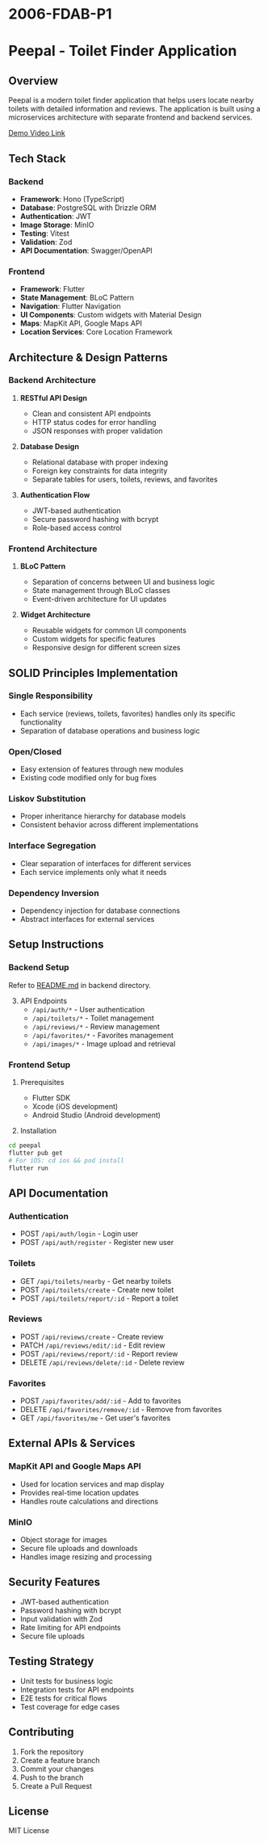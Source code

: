 # 2006-FDAB-P1

# Peepal - Toilet Finder Application

## Overview
Peepal is a modern toilet finder application that helps users locate nearby toilets with detailed information and reviews. The application is built using a microservices architecture with separate frontend and backend services.

[Demo Video Link](https://youtu.be/-ELTVgU6bwE)

## Tech Stack

### Backend
- **Framework**: Hono (TypeScript)
- **Database**: PostgreSQL with Drizzle ORM
- **Authentication**: JWT
- **Image Storage**: MinIO
- **Testing**: Vitest
- **Validation**: Zod
- **API Documentation**: Swagger/OpenAPI

### Frontend
- **Framework**: Flutter
- **State Management**: BLoC Pattern
- **Navigation**: Flutter Navigation
- **UI Components**: Custom widgets with Material Design
- **Maps**: MapKit API, Google Maps API
- **Location Services**: Core Location Framework

## Architecture & Design Patterns

### Backend Architecture
1. **RESTful API Design**
   - Clean and consistent API endpoints
   - HTTP status codes for error handling
   - JSON responses with proper validation

2. **Database Design**
   - Relational database with proper indexing
   - Foreign key constraints for data integrity
   - Separate tables for users, toilets, reviews, and favorites

3. **Authentication Flow**
   - JWT-based authentication
   - Secure password hashing with bcrypt
   - Role-based access control

### Frontend Architecture
1. **BLoC Pattern**
   - Separation of concerns between UI and business logic
   - State management through BLoC classes
   - Event-driven architecture for UI updates

2. **Widget Architecture**
   - Reusable widgets for common UI components
   - Custom widgets for specific features
   - Responsive design for different screen sizes

## SOLID Principles Implementation

### Single Responsibility
- Each service (reviews, toilets, favorites) handles only its specific functionality
- Separation of database operations and business logic

### Open/Closed
- Easy extension of features through new modules
- Existing code modified only for bug fixes

### Liskov Substitution
- Proper inheritance hierarchy for database models
- Consistent behavior across different implementations

### Interface Segregation
- Clear separation of interfaces for different services
- Each service implements only what it needs

### Dependency Inversion
- Dependency injection for database connections
- Abstract interfaces for external services

## Setup Instructions

### Backend Setup
Refer to [README.md](https://github.com/softwarelab3/2006-FDAB-P1/blob/main/backend/README.md) in backend directory.

3. API Endpoints
   - `/api/auth/*` - User authentication
   - `/api/toilets/*` - Toilet management
   - `/api/reviews/*` - Review management
   - `/api/favorites/*` - Favorites management
   - `/api/images/*` - Image upload and retrieval

### Frontend Setup
1. Prerequisites
   - Flutter SDK
   - Xcode (iOS development)
   - Android Studio (Android development)

2. Installation
```bash
cd peepal
flutter pub get
# For iOS: cd ios && pod install
flutter run
```

## API Documentation

### Authentication
- POST `/api/auth/login` - Login user
- POST `/api/auth/register` - Register new user

### Toilets
- GET `/api/toilets/nearby` - Get nearby toilets
- POST `/api/toilets/create` - Create new toilet
- POST `/api/toilets/report/:id` - Report a toilet

### Reviews
- POST `/api/reviews/create` - Create review
- PATCH `/api/reviews/edit/:id` - Edit review
- POST `/api/reviews/report/:id` - Report review
- DELETE `/api/reviews/delete/:id` - Delete review

### Favorites
- POST `/api/favorites/add/:id` - Add to favorites
- DELETE `/api/favorites/remove/:id` - Remove from favorites
- GET `/api/favorites/me` - Get user's favorites

## External APIs & Services

### MapKit API and Google Maps API
- Used for location services and map display
- Provides real-time location updates
- Handles route calculations and directions

### MinIO
- Object storage for images
- Secure file uploads and downloads
- Handles image resizing and processing

## Security Features
- JWT-based authentication
- Password hashing with bcrypt
- Input validation with Zod
- Rate limiting for API endpoints
- Secure file uploads

## Testing Strategy
- Unit tests for business logic
- Integration tests for API endpoints
- E2E tests for critical flows
- Test coverage for edge cases

## Contributing
1. Fork the repository
2. Create a feature branch
3. Commit your changes
4. Push to the branch
5. Create a Pull Request

## License
MIT License
